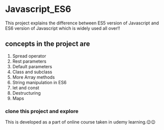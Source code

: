 # Javascript_ES6
This project explains the difference between ES5 version of Javascript and ES6 version of Javascript which is widely used all over!!

## concepts in the project are
1. Spread operator
2. Rest parameters
3. Default parameters
4. Class and subclass
5. More Array methods
6. String manipulation in ES6
7. let and const
8. Destructuring
9. Maps

### clone this project and explore

This is developed as a part of online course taken in udemy learning.😉😉
